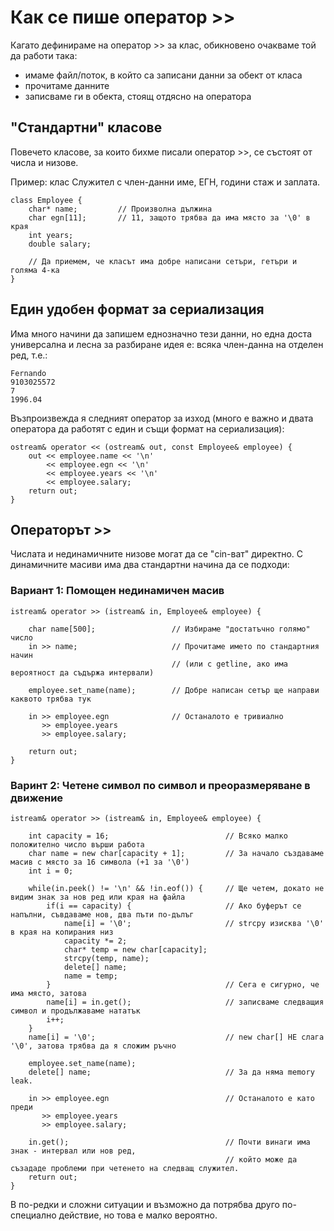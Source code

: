 # Как се пише оператор >>

Кагато дефинираме на оператор >> за клас, обикновено очакваме той да работи така:

- имаме файл/поток, в който са записани данни за обект от класа
- прочитаме данните
- записваме ги в обекта, стоящ отдясно на оператора

## "Стандартни" класове

Повечето класове, за които бихме писали оператор >>, се състоят от числа и низове.

Пример: клас Служител с член-данни име, ЕГН, години стаж и заплата.

    class Employee {
        char* name;         // Произволна дължина
        char egn[11];       // 11, защото трябва да има място за '\0' в края
        int years;
        double salary;
        
        // Да приемем, че класът има добре написани сетъри, гетъри и голяма 4-ка
    }
    
## Един удобен формат за сериализация

Има много начини да запишем еднозначно тези данни, но една доста универсална и лесна за разбиране идея е: всяка член-данна на отделен ред, т.е.:

    Fernando
    9103025572
    7
    1996.04
    
Възпроизвежда я следният оператор за изход (много е важно и двата оператора да работят с един и същи формат на сериализация):

    ostream& operator << (ostream& out, const Employee& employee) {
        out << employee.name << '\n'
            << employee.egn << '\n'
            << employee.years << '\n'
            << employee.salary;
        return out;
    }

## Операторът >>

Числата и нединамичните низове могат да се "cin-ват" директно. С динамичните масиви има два стандартни начина да се подходи:

### Вариант 1: Помощен нединамичен масив
    
    istream& operator >> (istream& in, Employee& employee) {
        
        char name[500];                 // Избираме "достатъчно голямо" число 
        in >> name;                     // Прочитаме името по стандартния начин
                                        // (или с getline, ако има вероятност да съдържа интервали)
                                        
        employee.set_name(name);        // Добре написан сетър ще направи каквото трябва тук
        
        in >> employee.egn              // Останалото е тривиално
           >> employee.years
           >> employee.salary;
           
        return out;
    }
    
### Варинт 2: Четене символ по символ и преоразмеряване в движение
    
    istream& operator >> (istream& in, Employee& employee) {
        
        int capacity = 16;                          // Всяко малко положително число върши работа
        char name = new char[capacity + 1];         // За начало създаваме масив с място за 16 символа (+1 за '\0')
        int i = 0; 
              
        while(in.peek() != '\n' && !in.eof()) {     // Ще четем, докато не видим знак за нов ред или края на файла
            if(i == capacity) {                     // Ако буферът се напълни, съвдаваме нов, два пъти по-дълъг
                name[i] = '\0';                     // strcpy изисква '\0' в края на копирания низ
                capacity *= 2;                      
                char* tеmp = new char[capacity];
                strcpy(tеmp, name);
                delete[] name;         
                name = temp;
            }                                       // Сега е сигурно, че има място, затова
            name[i] = in.get();                     // записваме следващия символ и продължаваме нататък
            i++;
        }
        name[i] = '\0';                             // new char[] НЕ слага '\0', затова трябва да я сложим ръчно
        
        employee.set_name(name);                    
        delete[] name;                              // За да няма memory leak.
        
        in >> employee.egn                          // Останалото е като преди
           >> employee.years
           >> employee.salary;
        
        in.get();                                   // Почти винаги има знак - интервал или нов ред,
                                                    // който може да съзададе проблеми при четенето на следващ служител.
        return out;
    }
    
В по-редки и сложни ситуации и възможно да потрябва друго по-специално действие, но това е малко вероятно.